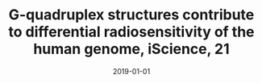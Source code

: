 ---
title: "G-quadruplex structures contribute to differential radiosensitivity of the human genome, iScience, 21"
collection: publications
category: journal
permalink: /publication/2019-01-01-g4-radiosensitivity-dup
excerpt: 'Duplicate entry for journal article on G-quadruplex and radiosensitivity.'
date: 2019-01-01
venue: 'iScience'
paperurl: 'https://www.cell.com/iscience/fulltext/S2589-0042(19)30266-2'
citation: 'Kumari, N., Vartak, S.V., Dahal, S., Kumari, S., Desai, S.S., Gopalakrishnan, V., et al. (2019). &quot;G-quadruplex structures contribute to differential radiosensitivity of the human genome.&quot; <i>iScience</i>. 21.'
---